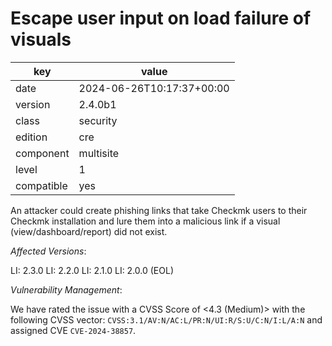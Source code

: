 [//]: # (werk v2)
# Escape user input on load failure of visuals

key        | value
---------- | ---
date       | 2024-06-26T10:17:37+00:00
version    | 2.4.0b1
class      | security
edition    | cre
component  | multisite
level      | 1
compatible | yes

An attacker could create phishing links that take Checkmk users to their
Checkmk installation and lure them into a malicious link if a visual
(view/dashboard/report) did not exist.

<em>Affected Versions</em>:

LI: 2.3.0
LI: 2.2.0
LI: 2.1.0
LI: 2.0.0 (EOL)

<em>Vulnerability Management</em>:

We have rated the issue with a CVSS Score of <4.3 (Medium)> with the following
CVSS vector: <code>CVSS:3.1/AV:N/AC:L/PR:N/UI:R/S:U/C:N/I:L/A:N</code> and assigned CVE
<code>CVE-2024-38857</code>.
